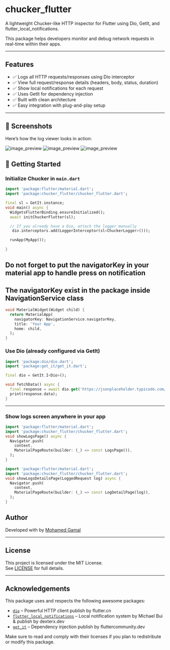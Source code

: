 # chucker_flutter

A lightweight Chucker-like HTTP inspector for Flutter using Dio, GetIt, and flutter_local_notifications.

This package helps developers monitor and debug network requests in real-time within their apps.

---

## Features

- ✅ Logs all HTTP requests/responses using Dio interceptor
- ✅ View full request/response details (headers, body, status, duration)
- ✅ Show local notifications for each request
- ✅ Uses GetIt for dependency injection
- ✅ Built with clean architecture
- ✅ Easy integration with plug-and-play setup

---

## 📸 Screenshots

Here’s how the log viewer looks in action:

![image_preview](https://raw.githubusercontent.com/EngGemy95/chucker/refs/heads/master/assets/image1.jpg?token=GHSAT0AAAAAADG76NCMWQWOIL3HB4WNON7G2DONTWA)
![image_preview](https://raw.githubusercontent.com/EngGemy95/chucker/refs/heads/master/assets/image2.jpg?token=GHSAT0AAAAAADG76NCMCKHZOXTZHN5572TW2DONTKA)
![image_preview](https://raw.githubusercontent.com/EngGemy95/chucker/refs/heads/master/assets/image3.jpg?token=GHSAT0AAAAAADG76NCM3XFEJN3L52DRPBEQ2DONSGQ)



## 🚀 Getting Started

### Initialize Chucker in `main.dart`

```dart
import 'package:flutter/material.dart';
import 'package:chucker_flutter/chucker_flutter.dart';

final sl = GetIt.instance;
void main() async {
  WidgetsFlutterBinding.ensureInitialized();
  await initChuckerFlutter(sl);

  // If you already have a Dio, attach the logger manually
   dio.interceptors.add(LoggerInterceptor(sl<ChuckerLogger>()));

  runApp(MyApp());
  
}
```

## Do not forget to put the navigatorKey in your material app to handle press on notification
## The navigatorKey exist in the package inside NavigationService class

```dart
void MaterialWidget(Widget child) {
  return MaterialApp(
    navigatorKey: NavigationService.navigatorKey,
    title: 'Your App',
    home: child,
  );
}
```

### Use Dio (already configured via GetIt)

```dart
import 'package:dio/dio.dart';
import 'package:get_it/get_it.dart';

final dio = GetIt.I<Dio>();

void fetchData() async {
  final response = await dio.get('https://jsonplaceholder.typicode.com/posts/1');
  print(response.data);
}
```

---

### Show logs screen anywhere in your app

```dart
import 'package:flutter/material.dart';
import 'package:chucker_flutter/chucker_flutter.dart';
void showLogsPage() async {
  Navigator.push(
    context,
    MaterialPageRoute(builder: (_) => const LogsPage()),
  );
}
```


```dart
import 'package:flutter/material.dart';
import 'package:chucker_flutter/chucker_flutter.dart';
void showLogsDetailsPage(LoggedRequest log) async {
  Navigator.push(
    context,
    MaterialPageRoute(builder: (_) => const LogDetailPage(log)),
  );
}
```

## Author

Developed with by [Mohamed Gamal](https://mohamedgamalfayed.vercel.app)

---

## License

This project is licensed under the MIT License.  
See [LICENSE](LICENSE) for full details.

---

## Acknowledgements

This package uses and respects the following awesome packages:

- [`dio`](https://pub.dev/packages/dio) – Powerful HTTP client publish by flutter.cn
- [`flutter_local_notifications`](https://pub.dev/packages/flutter_local_notifications) – Local notification system by Michael Bui & publish by dexterx.dev
- [`get_it`](https://pub.dev/packages/get_it) – Dependency injection publish by fluttercommunity.dev

Make sure to read and comply with their licenses if you plan to redistribute or modify this package.

